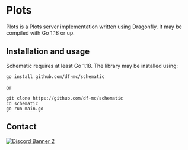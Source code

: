 # Plots
Plots is a Plots server implementation written using Dragonfly. It may be compiled with Go 1.18 or up.

## Installation and usage
Schematic requires at least Go 1.18. The library may be installed using:
```shell
go install github.com/df-mc/schematic
```
or
```shell
git clone https://github.com/df-mc/schematic
cd schematic
go run main.go
```

## Contact
[![Discord Banner 2](https://discordapp.com/api/guilds/623638955262345216/widget.png?style=banner2)](https://discord.gg/U4kFWHhTNR)
